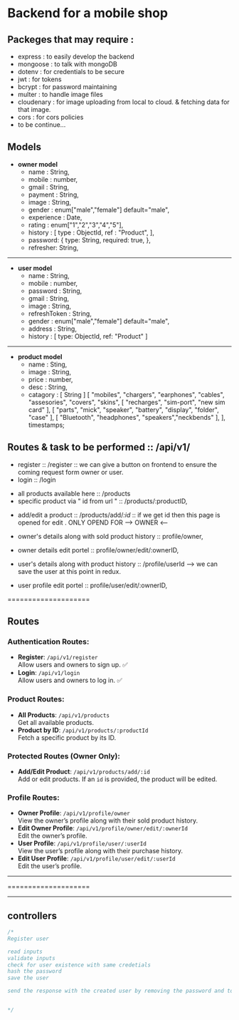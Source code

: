 # Backend for a mobile shop

## Packeges that may require :

- express : to easily develop the backend
- mongoose : to talk with mongoDB
- dotenv : for credentials to be secure
- jwt : for tokens
- bcrypt : for password maintaining
- multer : to handle image files
- cloudenary : for image uploading from local to cloud. & fetching data for that image.
- cors : for cors policies
- to be continue...

## Models

- **owner model**
  - name : String,
  - mobile : number,
  - gmail : String,
  - payment : String,
  - image : String,
  - gender : enum["male","female"] default="male",
  - experience : Date,
  - rating : enum["1","2","3","4","5"],
  <!-- history of item sold -->
  - history : [
    type : ObjectId,
    ref : "Product",
    ],
  - password: {
    type: String,
    required: true,
    },
  - refresher: String,

---

- **user model**
  - name : String,
  - mobile : number,
  - password : String,
  - gmail : String,
  - image : String,
  - refreshToken : String,
  - gender : enum["male","female"] default="male",
  - address : String,
  - history : [
    type: ObjectId,
    ref: "Product"
    ]

---

- **product model**
  - name : Sting,
  - image : String,
  - price : number,
  - desc : String,
  - catagory : [
    String
    ]
    [
    "mobiles", "chargers", "earphones", "cables", "assesories", "covers", "skins",
    [
    "recharges", "sim-port", "new sim card"
    ],
    [
    "parts", "mick", "speaker", "battery", "display", "folder", "case"
    ],
    [
    "Bluetooth", "headphones", "speakers","neckbends"
    ],
    ],
    timestamps;

## Routes & task to be performed :: /api/v1/
<!-- Auth route -->
- register :: /register  :: we can give a button on frontend to ensure the coming request form owner or user.
- login :: /login

<!-- Product route -->
- all products available here :: /products
- specific product via " id from url " :: /products/:productID,
<!-- Protected routes  -->
- add/edit a product :: /products/add/_:id_ :: if we get id then this page is opened for edit . ONLY OPEND FOR --> OWNER <--

<!-- profile route -->
- owner's details along with sold product history :: profile/owner,
- owner details edit portel :: profile/owner/edit/:ownerID,

- user's details along with product history :: /profile/userId --> we can save the user at this point in redux.
- user profile edit portel :: profile/user/edit/:ownerID,


====================
## Routes

### **Authentication Routes**:
- **Register**: `/api/v1/register`  
   Allow users and owners to sign up.  ✅
- **Login**: `/api/v1/login`  
   Allow users and owners to log in.  ✅

### **Product Routes**:
- **All Products**: `/api/v1/products`  
   Get all available products.
- **Product by ID**: `/api/v1/products/:productId`  
   Fetch a specific product by its ID.

### **Protected Routes (Owner Only)**:
- **Add/Edit Product**: `/api/v1/products/add/:id`  
   Add or edit products. If an `id` is provided, the product will be edited.

### **Profile Routes**:
- **Owner Profile**: `/api/v1/profile/owner`  
   View the owner’s profile along with their sold product history.
- **Edit Owner Profile**: `/api/v1/profile/owner/edit/:ownerId`  
   Edit the owner’s profile.
- **User Profile**: `/api/v1/profile/user/:userId`  
   View the user’s profile along with their purchase history.
- **Edit User Profile**: `/api/v1/profile/user/edit/:userId`  
   Edit the user’s profile.

---
====================



----
## controllers

```js
/*
Register user

read inputs 
validate inputs
check for user existence with same credetials 
hash the password 
save the user

send the response with the created user by removing the password and tokens from the user object.


*/
```





